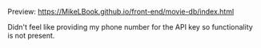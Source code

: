 Preview: https://MikeLBook.github.io/front-end/movie-db/index.html

Didn't feel like providing my phone number for the API key so functionality is not present.